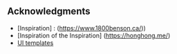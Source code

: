 

<!-- ACKNOWLEDGMENTS -->
## Acknowledgments

* [Inspiration] : (https://www.1800benson.ca/))
* [Inspiration of the Inspiration] (https://honghong.me/)
* [UI templates](https://ui.shadcn.com/)
